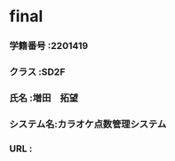 # final
### 学籍番号  :2201419
### クラス    :SD2F 
### 氏名      :増田　拓望
### システム名:カラオケ点数管理システム
### URL       :